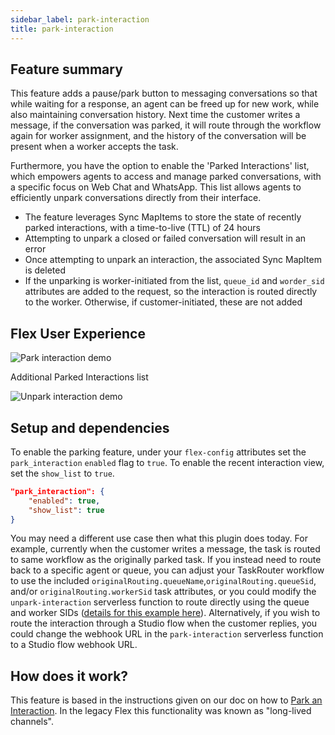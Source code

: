```yaml
---
sidebar_label: park-interaction
title: park-interaction
---
```


## Feature summary

This feature adds a pause/park button to messaging conversations so that while waiting for a response, an agent can be freed up for new work, while also maintaining conversation history. Next time the customer writes a message, if the conversation was parked, it will route through the workflow again for worker assignment, and the history of the conversation will be present when a worker accepts the task.

Furthermore, you have the option to enable the 'Parked Interactions' list, which empowers agents to access and manage parked conversations, with a specific focus on Web Chat and WhatsApp. This list allows agents to efficiently unpark conversations directly from their interface.
- The feature leverages Sync MapItems to store the state of recently parked interactions, with a time-to-live (TTL) of 24 hours
- Attempting to unpark a closed or failed conversation will result in an error
- Once attempting to unpark an interaction, the associated Sync MapItem is deleted
- If the unparking is worker-initiated from the list, `queue_id` and `worder_sid` attributes are added to the request, so the interaction is routed directly to the worker. Otherwise, if customer-initiated, these are not added

## Flex User Experience

![Park interaction demo](/img/features/park-interaction/park-interaction.gif)

Additional Parked Interactions list

![Unpark interaction demo](/img/features/park-interaction/unpark-interaction.gif)

## Setup and dependencies

To enable the parking feature, under your `flex-config` attributes set the `park_interaction` `enabled` flag to `true`. To enable the recent interaction view, set the `show_list` to `true`.

```json
"park_interaction": {
    "enabled": true,
    "show_list": true
}
```

You may need a different use case then what this plugin does today. For example, currently when the customer writes a message, the task is routed to same workflow as the originally parked task. If you instead need to route back to a specific agent or queue, you can adjust your TaskRouter workflow to use the included `originalRouting.queueName`,`originalRouting.queueSid`, and/or `originalRouting.workerSid` task attributes, or you could modify the `unpark-interaction` serverless function to route directly using the queue and worker SIDs ([details for this example here](https://www.twilio.com/docs/flex/developer/conversations/park-an-interaction#add-a-specific-agent-back-to-the-interaction)). Alternatively, if you wish to route the interaction through a Studio flow when the customer replies, you could change the webhook URL in the `park-interaction` serverless function to a Studio flow webhook URL.

## How does it work?

This feature is based in the instructions given on our doc on how to [Park an Interaction](https://www.twilio.com/docs/flex/developer/conversations/park-an-interaction). In the legacy Flex this functionality was known as "long-lived channels".
